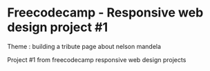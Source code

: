 ﻿# Freecodecamp - Responsive web design project #1
 
Theme : building a tribute page about nelson mandela 

Project #1 from freecodecamp responsive web design projects
